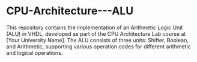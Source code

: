 # CPU-Architecture---ALU
This repository contains the implementation of an Arithmetic Logic Unit (ALU) in VHDL, developed as part of the CPU Architecture Lab course at [Your University Name]. The ALU consists of three units: Shifter, Boolean, and Arithmetic, supporting various operation codes for different arithmetic and logical operations.
